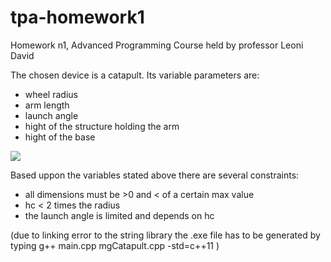# tpa-homework1
Homework n1, Advanced Programming Course held by professor Leoni David 

The chosen device is a catapult.
Its variable parameters are:
- wheel radius
- arm length 
- launch angle
- hight of the structure holding the arm
- hight of the base

![](https://github.com/MuttiGiacomo/tpa-homework1/blob/main/Catapult_quotato.svg)

Based uppon the variables stated above there are several constraints:
- all dimensions must be >0 and < of a certain max value
- hc < 2 times the radius
- the launch angle is limited and depends on hc


(due to linking error to the string library the .exe file has to be generated by typing
g++ main.cpp mgCatapult.cpp -std=c++11 )
